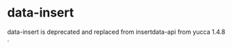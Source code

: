 data-insert
===================


data-insert is deprecated and replaced from insertdata-api from yucca 1.4.8 .
